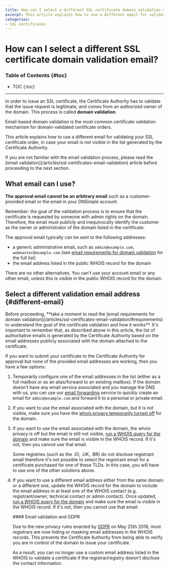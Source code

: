 ```yaml
---
title: How can I select a different SSL certificate domain validation email?
excerpt: This article explains how to use a different email for validating the SSL certificate.
categories:
- SSL Certificates
---
```


# How can I select a different SSL certificate domain validation email?

### Table of Contents {#toc}

* TOC
{:toc}

---

In order to issue an SSL certificate, the Certificate Authority has to validate that the issue request is legitimate, and comes from an authorized owner of the domain. This process is called **domain validation**.

Email-based domain validation is the most common certificate validation mechanism for domain-validated certificate orders.

This article explains how to use a different email for validating your SSL certificate order, in case your email is not visible in the list generated by the Certificate Authority.

<info>
If you are not familiar with the email validation process, please read the [email validation](/articles/ssl-certificates-email-validation) article before proceeding to the next section.
</info>


## What email can I use?

**The approval email cannot be an arbitrary email** such as a customer-provided email or the email in your DNSimple account.

<note>
Remember: the goal of the validation process is to ensure that the certificate is requested by someone with admin rights on the domain. Therefore, the email must publicly and inequivocally identify the customer as the owner or administrator of the domain listed in the certificate.
</note>

The approval email typically can be sent to the following addresses:

- a generic administrative email, such as `admin@example.com`, `webmaster@example.com` (see [email requirements for domain validation](/articles/ssl-certificates-email-validation/#requirements) for the full list)
- the email address listed in the public WHOIS record for the domain

<warning>
There are no other alternatives. You can't use your account email or any other email, unless this is visible in the public WHOIS record for the domain. 
</warning>


## Select a different validation email address {#different-email}

<note>
Before proceeding, **take a moment to read the [email requirements for domain validation](/articles/ssl-certificates-email-validation/#requirements) to understand the goal of the certificate validation and how it works**. It's important to remember that, as described above in this article, the list of authoritative emails is generated by the Certificate Authority based on the email addresses publicly associated with the domain attached to the certificate.
</note>

If you want to submit your certificate to the Certificate Authority for approval but none of the provided email addresses are working, then you have a few options:

1.  Temporarily configure one of the email addresses in the list (either as a full mailbox or as an alias/forward to an existing mailbox). If the domain doesn't have any email service associated and you manage the DNS with us, you can use our [email forwarding](/articles/email-forwarding) service to quickly create an email for `admin@example.com` and forward it to a personal or private email.

1.  If you want to use the email associated with the domain, but it is not visible, make sure you have the [whois privacy temporarily turned off](/articles/ssl-certificates-email-validation/#whois-privacy) for the domain.

1.  If you want to use the email associated with the domain, the whois privacy is off but the email is still not visible, [run a WHOIS query for the domain](https://dnsimple.com/whois) and make sure the email is visible in the WHOIS record. If it's not, then you cannot use that email.

    <note>
    Some registries (such as the .IO, .UK, .BR) do not disclose registrant email therefore it's not possible to select the registrant email for a certificate purchased for one of these TLDs. In this case, you will have to use one of the other solutions above.
    </note>

1.  If you want to use a different email address either from the same domain or a different one, update the WHOIS record for the domain to include the email address in at least one of the WHOIS contact (e.g. registrant/owner, technical contact or admin contact). Once updated, [run a WHOIS query for the domain](https://dnsimple.com/whois) and make sure the email is visible in the WHOIS record. If it's not, then you cannot use that email.

    <note>
    #### Email validation and GDPR

    Due to the new privacy rules enacted by [GDPR](https://en.wikipedia.org/wiki/General_Data_Protection_Regulation) on May 25th 2018, most registrars are now hiding or masking email addresses in the WHOIS records. This prevents the Certificate Authority from being able to verify you are in control of the domain to issue your certificate.

    As a result, you can no longer use a custom email address listed in the WHOIS to validate a certificate if the registrar/registry doesn't disclose the contact information.
    </note>
